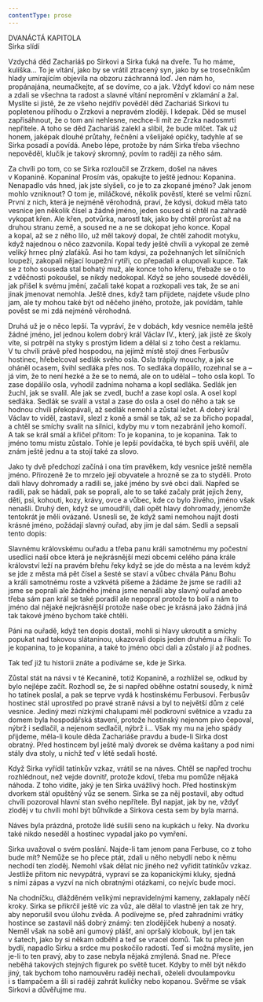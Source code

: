 ```yaml
---
contentType: prose
---
```


DVANÁCTÁ KAPITOLA  
Sirka slídí

  

Vzdychá děd Zachariáš po Sirkovi a Sirka ťuká na dveře. Tu ho máme, kulíška… To je vítání, jako by se vrátil ztracený syn, jako by se trosečníkům hlady umírajícím objevila na obzoru záchranná loď. Jen nám ho, propánajána, neumačkejte, ať se dovíme, co a jak. Vždyť kdoví co nám nese a zdali se všechna ta radost a slavné vítání nepromění v zklamání a žal. Myslíte si jistě, že ze všeho nejdřív pověděl děd Zachariáš Sirkovi tu popletenou příhodu o Zrzkovi a nepravém zloději. I kdepak. Děd se musel zapřisáhnout, že o tom ani nehlesne, nechce-li mít ze Zrzka nadosmrti nepřítele. A toho se děd Zachariáš zalekl a slíbil, že bude mlčet. Tak už honem, jaképak dlouhé průtahy, řečnění a všelijaké opičky, tadyhle ať se Sirka posadí a povídá. Anebo lépe, protože by nám Sirka třeba všechno nepověděl, klučík je takový skromný, povím to raději za něho sám.

Za chvíli po tom, co se Sirka rozloučil se Zrzkem, došel na náves v Kopanině. Kopanina! Prosím vás, opakujte to ještě jednou: Kopanina. Nenapadlo vás hned, jak jste slyšeli, co je to za zkopané jméno? Jak jenom mohlo vzniknout? O tom je, miláčkové, několik pověstí, které se velmi různí. První z nich, která je nejméně věrohodná, praví, že kdysi, dokud měla tato vesnice jen několik čísel a žádné jméno, jeden soused si chtěl na zahradě vykopat křen. Ale křen, potvůrka, narostl tak, jako by chtěl prorůst až na druhou stranu země, a soused ne a ne se dokopat jeho konce. Kopal a kopal, až se z něho lilo, už měl takový dopal, že chtěl zahodit motyku, když najednou o něco zazvonila. Kopal tedy ještě chvíli a vykopal ze země veliký hrnec plný zlaťáků. Asi ho tam kdysi, za požehnaných let silničních loupeží, zakopali nějací loupežní rytíři, co přepadali a olupovali kupce. Tak se z toho souseda stal bohatý muž, ale konce toho křenu, třebaže se o to z vděčnosti pokoušel, se nikdy nedokopal. Když se jeho sousedé dověděli, jak přišel k svému jmění, začali také kopat a rozkopali ves tak, že se ani jinak jmenovat nemohla. Ještě dnes, když tam přijdete, najdete všude plno jam, ale ty mohou také být od něčeho jiného, protože, jak povídám, tahle pověst se mi zdá nejméně věrohodná.

Druhá už je o něco lepší. Ta vypráví, že v dobách, kdy vesnice neměla ještě žádné jméno, jel jednou kolem dobrý král Václav IV., který, jak jistě ze školy víte, si potrpěl na styky s prostým lidem a dělal si z toho čest a reklamu. V tu chvíli právě před hospodou, na jejímž místě stojí dnes Ferbusův hostinec, hřebelcoval sedlák svého osla. Osla trápily mouchy, a jak se oháněl ocasem, švihl sedláka přes nos. To sedláka dopálilo, rozehnal se a – já vím, že to není hezké a že se to nemá, ale on to udělal – toho osla kopl. To zase dopálilo osla, vyhodil zadníma nohama a kopl sedláka. Sedlák jen žuchl, jak se svalil. Ale jak se zvedl, buch! a zase kopl osla. A osel kopl sedláka. Sedlák se svalil a vstal a zase do osla a osel do něho a tak se hodnou chvíli překopávali, až sedlák nemohl a zůstal ležet. A dobrý král Václav to viděl, zastavil, slezl z koně a smál se tak, až se za břicho popadal, a chtěl se smíchy svalit na silnici, kdyby mu v tom nezabránil jeho komoří. A tak se král smál a křičel přitom: To je kopanina, to je kopanina. Tak to jméno tomu místu zůstalo. Tohle je lepší povídačka, té bych spíš uvěřil, ale znám ještě jednu a ta stojí také za slovo.

Jako ty dvě předchozí začíná i ona tím pravěkem, kdy vesnice ještě neměla jméno. Přirozeně že to mrzelo její obyvatele a hrozně se za to styděli. Proto dali hlavy dohromady a radili se, jaké jméno by své obci dali. Napřed se radili, pak se hádali, pak se poprali, ale to se také začaly prát jejich ženy, děti, psi, kohouti, kozy, krávy, ovce a vůbec, kde co bylo živého, jméno však nenašli. Druhý den, když se umoudřili, dali opět hlavy dohromady, jenomže tentokrát je měli ovázané. Usnesli se, že když sami nemohou najít dosti krásné jméno, požádají slavný ouřad, aby jim je dal sám. Sedli a sepsali tento dopis:

Slavnému královskému ouřadu a třeba panu králi samotnému my počestní usedlíci naší obce která je nejkrásnější mezi obcemi celého pána krále království leží na pravém břehu řeky když se jde do města a na levém když se jde z města má pět čísel a šesté se staví a vůbec chvála Pánu Bohu a králi samotnému roste a vzkvétá píšeme a žádáme že jsme se radili až jsme se poprali ale žádného jména jsme nenašli aby slavný ouřad anebo třeba sám pan král se také poradil ale nepopral protože to bolí a nám to jméno dal nějaké nejkrásnější protože naše obec je krásná jako žádná jiná tak takové jméno bychom také chtěli.

Páni na ouřadě, když ten dopis dostali, mohli si hlavy ukroutit a smíchy popukat nad takovou slátaninou, ukazovali dopis jeden druhému a říkali: To je kopanina, to je kopanina, a také to jméno obci dali a zůstalo jí až podnes.

Tak teď již tu historii znáte a podíváme se, kde je Sirka.

Zůstal stát na návsi v té Kecanině, totiž Kopanině, a rozhlížel se, odkud by bylo nejlépe začít. Rozhodl se, že si napřed oběhne ostatní sousedy, k nimž ho tatínek poslal, a pak se teprve vydá k hostinskému Ferbusovi. Ferbusův hostinec stál uprostřed po pravé straně návsi a byl to největší dům z celé vesnice. Jediný mezi nízkými chalupami měl podkrovní světnice a vzadu za domem byla hospodářská stavení, protože hostinský nejenom pivo čepoval, nýbrž i sedlačil, a nejenom sedlačil, nýbrž i… Však my mu na jeho spády přijdeme, měla-li koule děda Zachariáše pravdu a bude-li Sirka dost obratný. Před hostincem byl ještě malý dvorek se dvěma kaštany a pod nimi stály dva stoly, u nichž teď v létě sedali hosté.

Když Sirka vyřídil tatínkův vzkaz, vrátil se na náves. Chtěl se napřed trochu rozhlédnout, než vejde dovnitř, protože kdoví, třeba mu pomůže nějaká náhoda. Z toho vidíte, jaký je ten Sirka uvážlivý hoch. Před hostinským dvorkem stál opuštěný vůz se senem. Sirka se za něj postavil, aby odtud chvíli pozoroval hlavní stan svého nepřítele. Byl napjat, jak by ne, vždyť zloděj v tu chvíli mohl být bůhvíkde a Sirkova cesta sem by byla marná.

Náves byla prázdná, protože lidé sušili seno na kupkách u řeky. Na dvorku také nikdo neseděl a hostinec vypadal jako po vymření.

Sirka uvažoval o svém poslání. Najde-li tam jenom pana Ferbuse, co z toho bude mít? Nemůže se ho přece ptát, zdali u něho nebydlí nebo k němu nechodí ten zloděj. Nemohl však dělat nic jiného než vyřídit tatínkův vzkaz. Jestliže přitom nic nevypátrá, vypraví se za kopanickými kluky, sjedná s nimi zápas a vyzví na nich obratnými otázkami, co nejvíc bude moci.

Na chodníčku, dlážděném velikými nepravidelnými kameny, zaklapaly něčí kroky. Sirka se přikrčil ještě víc za vůz, ale dělal to vlastně jen tak ze hry, aby neporušil svou úlohu zvěda. A podívejme se, před zahradními vrátky hostince se zastavil náš dobrý známý: ten zlodějíček hubený a nosatý. Neměl však na sobě ani gumový plášť, ani opršalý klobouk, byl jen tak v šatech, jako by si někam odběhl a teď se vracel domů. Tak tu přece jen bydlí, napadlo Sirku a srdce mu poskočilo radostí. Teď si možná myslíte, jen je-li to ten pravý, aby to zase nebyla nějaká zmýlená. Snad ne. Přece neběhá takových stejných figurek po světě tucet. Kdyby to měl být někdo jiný, tak bychom toho namouvěru raději nechali, oželeli dvoulampovku i s tlampačem a šli si raději zahrát kuličky nebo kopanou. Svěřme se však Sirkovi a důvěřujme mu.
